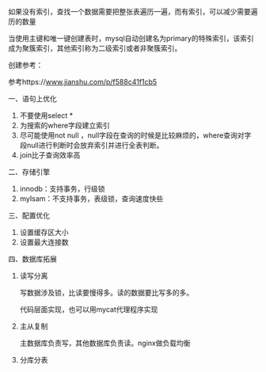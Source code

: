 如果没有索引，查找一个数据需要把整张表遍历一遍，而有索引，可以减少需要遍历的数量

当使用主键和唯一键创建表时，mysql自动创建名为primary的特殊索引，该索引成为聚簇索引，其他索引称为二级索引或者非聚簇索引。

创建参考：

参考https://www.jianshu.com/p/f588c41f1cb5



一、语句上优化

1. 不要使用select *
2. 为搜索的where字段建立索引
3. 尽可能使用not null ，null字段在查询的时候是比较麻烦的，where查询对字段null进行判断时会放弃索引并进行全表判断。
4. join比子查询效率高

二、存储引擎

1. innodb：支持事务，行级锁
2. myIsam：不支持事务，表级锁，查询速度快些

三、配置优化

1. 设置缓存区大小
2. 设置最大连接数  

四、数据库拓展

1. 读写分离

   写数据涉及锁，比读要慢得多。读的数据要比写多的多。

   代码层面实现，也可以用mycat代理程序实现

2. 主从复制

   主数据库负责写，其他数据库负责读。nginx做负载均衡

3. 分库分表

